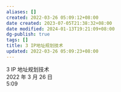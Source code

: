 ```yaml
---
aliases: []
created: 2022-03-26 05:09:12+08:00
date created: 2023-07-05T21:38:32+08:00
date modified: 2024-01-13T19:21:09+08:00
dg-publish: true
tags: []
title: 3 IP地址规划技术
updated: 2022-03-26 05:09:23+08:00
---
```


3 IP 地址规划技术  
2022 年 3 月 26 日  
5:09